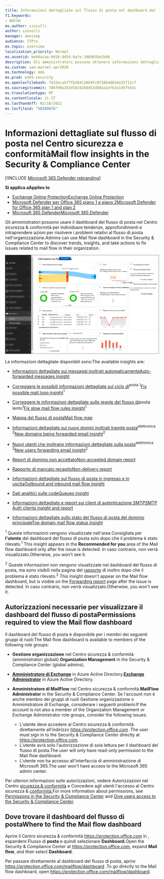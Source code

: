 ```yaml
---
title: Informazioni dettagliate sul flusso di posta nel dashboard del flusso di posta
f1.keywords:
- NOCSH
ms.author: siosulli
author: siosulli
manager: dansimp
audience: ITPro
ms.topic: overview
localization_priority: Normal
ms.assetid: beb6acaa-6016-4d54-ba7e-3d6d035e2b46
description: Gli amministratori possono ottenere informazioni dettagliate e report disponibili nel dashboard del flusso di posta nel Centro sicurezza & conformità.
ms.custom: seo-marvel-apr2020
ms.technology: mdo
ms.prod: m365-security
ms.openlocfilehash: 7432eca577fb264126b9fc8f10bdd83de32711cf
ms.sourcegitcommit: 786f90a163d34c02b8451d09aa1efb1e1d5f543c
ms.translationtype: MT
ms.contentlocale: it-IT
ms.lasthandoff: 02/18/2021
ms.locfileid: "50289676"
---
```

# <a name="mail-flow-insights-in-the-security--compliance-center"></a><span data-ttu-id="20eae-103">Informazioni dettagliate sul flusso di posta nel Centro sicurezza e conformità</span><span class="sxs-lookup"><span data-stu-id="20eae-103">Mail flow insights in the Security & Compliance Center</span></span>

[!INCLUDE [Microsoft 365 Defender rebranding](../includes/microsoft-defender-for-office.md)]

<span data-ttu-id="20eae-104">**Si applica a**</span><span class="sxs-lookup"><span data-stu-id="20eae-104">**Applies to**</span></span>
- [<span data-ttu-id="20eae-105">Exchange Online Protection</span><span class="sxs-lookup"><span data-stu-id="20eae-105">Exchange Online Protection</span></span>](exchange-online-protection-overview.md)
- [<span data-ttu-id="20eae-106">Microsoft Defender per Office 365 piano 1 e piano 2</span><span class="sxs-lookup"><span data-stu-id="20eae-106">Microsoft Defender for Office 365 plan 1 and plan 2</span></span>](office-365-atp.md)
- [<span data-ttu-id="20eae-107">Microsoft 365 Defender</span><span class="sxs-lookup"><span data-stu-id="20eae-107">Microsoft 365 Defender</span></span>](../mtp/microsoft-threat-protection.md)

<span data-ttu-id="20eae-108">Gli amministratori possono usare il dashboard del flusso di posta nel Centro sicurezza & conformità per individuare tendenze, approfondimenti e intraprendere azioni per risolvere i problemi relativi al flusso di posta nell'organizzazione.</span><span class="sxs-lookup"><span data-stu-id="20eae-108">Admins can use Mail flow dashboard in the Security & Compliance Center to discover trends, insights, and take actions to fix issues related to mail flow in their organization.</span></span>

![Dashboard del flusso di posta nel Centro sicurezza & conformità](../../media/mail-flow-dashboard-v2.png)

<span data-ttu-id="20eae-110">Le informazioni dettagliate disponibili sono:</span><span class="sxs-lookup"><span data-stu-id="20eae-110">The available insights are:</span></span>

- [<span data-ttu-id="20eae-111">Informazioni dettagliate sui messaggi inoltrati automaticamente</span><span class="sxs-lookup"><span data-stu-id="20eae-111">Auto-forwarded messages insight</span></span>](mfi-auto-forwarded-messages-report.md)

- <span data-ttu-id="20eae-112">[Correggere le possibili informazioni dettagliate sul ciclo di](mfi-mail-loop-insight.md)<sup>posta 1</sup></span><span class="sxs-lookup"><span data-stu-id="20eae-112">[Fix possible mail loop insight](mfi-mail-loop-insight.md)<sup>1</sup></span></span>

- <span data-ttu-id="20eae-113">[Correggere le informazioni dettagliate sulle regole del flusso di](mfi-slow-mail-flow-rules-insight.md)posta lento<sup>1</sup></span><span class="sxs-lookup"><span data-stu-id="20eae-113">[Fix slow mail flow rules insight](mfi-slow-mail-flow-rules-insight.md)<sup>1</sup></span></span>

- [<span data-ttu-id="20eae-114">Mappa del flusso di posta</span><span class="sxs-lookup"><span data-stu-id="20eae-114">Mail flow map</span></span>](mfi-mail-flow-map-report.md)

- <span data-ttu-id="20eae-115">[Informazioni dettagliate sui nuovi domini inoltrati tramite posta](mfi-new-domains-being-forwarded-email.md)<sup>elettronica 2</sup></span><span class="sxs-lookup"><span data-stu-id="20eae-115">[New domains being forwarded email insight](mfi-new-domains-being-forwarded-email.md)<sup>2</sup></span></span>

- <span data-ttu-id="20eae-116">[Nuovi utenti che inoltrano informazioni dettagliate sulla posta](mfi-new-users-forwarding-email.md)<sup>elettronica 2</sup></span><span class="sxs-lookup"><span data-stu-id="20eae-116">[New users forwarding email insight](mfi-new-users-forwarding-email.md)<sup>2</sup></span></span>

- [<span data-ttu-id="20eae-117">Report di dominio non accettato</span><span class="sxs-lookup"><span data-stu-id="20eae-117">Non-accepted domain report</span></span>](mfi-non-accepted-domain-report.md)

- [<span data-ttu-id="20eae-118">Rapporto di mancato recapito</span><span class="sxs-lookup"><span data-stu-id="20eae-118">Non-delivery report</span></span>](mfi-non-delivery-report.md)

- [<span data-ttu-id="20eae-119">Informazioni dettagliate sul flusso di posta in ingresso e in uscita</span><span class="sxs-lookup"><span data-stu-id="20eae-119">Outbound and inbound mail flow insight</span></span>](mfi-outbound-and-inbound-mail-flow.md)

- [<span data-ttu-id="20eae-120">Dati analitici sulle code</span><span class="sxs-lookup"><span data-stu-id="20eae-120">Queues insight</span></span>](mfi-queue-alerts-and-queues.md)

- [<span data-ttu-id="20eae-121">Informazioni dettagliate e report sui client di autenticazione SMTP</span><span class="sxs-lookup"><span data-stu-id="20eae-121">SMTP Auth clients insight and report</span></span>](mfi-smtp-auth-clients-report.md)

- [<span data-ttu-id="20eae-122">Informazioni dettagliate sullo stato del flusso di posta del dominio principale</span><span class="sxs-lookup"><span data-stu-id="20eae-122">Top domain mail flow status insight</span></span>](mfi-domain-mail-flow-status-insight.md)

<span data-ttu-id="20eae-123"><sup>1</sup> Queste informazioni vengono visualizzate nell'area Consigliata per **l'utente** del dashboard del flusso di posta solo dopo che il problema è stato rilevato.</span><span class="sxs-lookup"><span data-stu-id="20eae-123"><sup>1</sup> This insight appears in the **Recommended for you** area of the Mail flow dashboard only after the issue is detected.</span></span> <span data-ttu-id="20eae-124">In caso contrario, non verrà visualizzato.</span><span class="sxs-lookup"><span data-stu-id="20eae-124">Otherwise, you won't see it.</span></span>

<span data-ttu-id="20eae-125"><sup>2</sup> Queste informazioni non vengono visualizzate nel dashboard del flusso di posta, ma sono visibili nella pagina del [rapporto](view-mail-flow-reports.md#forwarding-report) di inoltro dopo che il problema è stato rilevato.</span><span class="sxs-lookup"><span data-stu-id="20eae-125"><sup>2</sup> This insight doesn't appear on the Mail flow dashboard, but is visible on the [Forwarding report](view-mail-flow-reports.md#forwarding-report) page after the issue is detected.</span></span> <span data-ttu-id="20eae-126">In caso contrario, non verrà visualizzato.</span><span class="sxs-lookup"><span data-stu-id="20eae-126">Otherwise, you won't see it.</span></span>

## <a name="permissions-required-to-view-the-mail-flow-dashboard"></a><span data-ttu-id="20eae-127">Autorizzazioni necessarie per visualizzare il dashboard del flusso di posta</span><span class="sxs-lookup"><span data-stu-id="20eae-127">Permissions required to view the Mail flow dashboard</span></span>

<span data-ttu-id="20eae-128">Il dashboard del flusso di posta è disponibile per i membri dei seguenti gruppi di ruoli:</span><span class="sxs-lookup"><span data-stu-id="20eae-128">The Mail flow dashboard is available to members of the following role groups:</span></span>

- <span data-ttu-id="20eae-129">**Gestione organizzazione** nel Centro sicurezza & conformità (amministratori globali).</span><span class="sxs-lookup"><span data-stu-id="20eae-129">**Organization Management** in the Security & Compliance Center (global admins).</span></span>

- <span data-ttu-id="20eae-130">**[Amministratore di Exchange](https://docs.microsoft.com/azure/active-directory/users-groups-roles/directory-assign-admin-roles#exchange-administrator)** in Azure Active Directory.</span><span class="sxs-lookup"><span data-stu-id="20eae-130">**[Exchange Administrator](https://docs.microsoft.com/azure/active-directory/users-groups-roles/directory-assign-admin-roles#exchange-administrator)** in Azure Active Directory.</span></span>

- <span data-ttu-id="20eae-131">**Amministratore di MailFlow** nel Centro sicurezza & conformità.</span><span class="sxs-lookup"><span data-stu-id="20eae-131">**MailFlow Administrator** in the Security & Compliance Center.</span></span> <span data-ttu-id="20eae-132">Se l'account non è anche membro dei gruppi di ruoli Gestione organizzazione o Amministratore di Exchange, considerare i seguenti problemi:</span><span class="sxs-lookup"><span data-stu-id="20eae-132">If the account is not also a member of the Organization Management or Exchange Administrator role groups, consider the following issues:</span></span>
  - <span data-ttu-id="20eae-133">L'utente deve accedere al Centro sicurezza & conformità direttamente all'indirizzo <https://protection.office.com> .</span><span class="sxs-lookup"><span data-stu-id="20eae-133">The user must sign in to the Security & Compliance Center directly at <https://protection.office.com>.</span></span>
  - <span data-ttu-id="20eae-134">L'utente avrà solo l'autorizzazione di sola lettura per il dashboard del flusso di posta.</span><span class="sxs-lookup"><span data-stu-id="20eae-134">The user will only have read-only permission to the Mail flow dashboard.</span></span>
  - <span data-ttu-id="20eae-135">L'utente non ha accesso all'interfaccia di amministrazione di Microsoft 365.</span><span class="sxs-lookup"><span data-stu-id="20eae-135">The user won't have access to the Microsoft 365 admin center.</span></span>

<span data-ttu-id="20eae-136">Per ulteriori informazioni sulle autorizzazioni, vedere Autorizzazioni nel Centro [sicurezza & conformità](permissions-in-the-security-and-compliance-center.md) e Concedere agli utenti l'accesso al Centro sicurezza & [conformità.](grant-access-to-the-security-and-compliance-center.md)</span><span class="sxs-lookup"><span data-stu-id="20eae-136">For more information about permissions, see [Permissions in the Security & Compliance Center](permissions-in-the-security-and-compliance-center.md) and [Give users access to the Security & Compliance Center](grant-access-to-the-security-and-compliance-center.md).</span></span>

## <a name="where-to-find-the-mail-flow-dashboard"></a><span data-ttu-id="20eae-137">Dove trovare il dashboard del flusso di posta</span><span class="sxs-lookup"><span data-stu-id="20eae-137">Where to find the Mail flow dashboard</span></span>

<span data-ttu-id="20eae-138">Aprire il Centro sicurezza & conformità <https://protection.office.com> in , espandere Flusso di **posta** e quindi selezionare **Dashboard.**</span><span class="sxs-lookup"><span data-stu-id="20eae-138">Open the Security & Compliance Center at <https://protection.office.com>, expand **Mail flow**, and then select **Dashboard**.</span></span>

<span data-ttu-id="20eae-139">Per passare direttamente al dashboard del flusso di posta, aprire <https://protection.office.com/mailflow/dashboard> .</span><span class="sxs-lookup"><span data-stu-id="20eae-139">To go directly to the Mail flow dashboard, open <https://protection.office.com/mailflow/dashboard>.</span></span>
